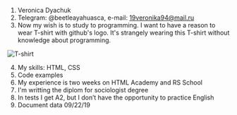 1. Veronica Dyachuk
2. Telegram: @beetleayahuasca, e-mail: 19veronika94@mail.ru
3. Now my wish is to study to programming. I want to have a reason to wear T-shirt with github's logo. It's strangely  wearing this T-shirt without knowledge about programming.  

![T-shirt](https://rsz.tzy.li/480/540/tzy/previews/images/001/407/858/343/normal/eko7ubt.jpg)

4. My skills: HTML, CSS
5. Code examples
6. My experience is two weeks on HTML Academy and RS School
7. I'm writting the diplom for sociologist degree
8. In tests I get A2, but I don’t have the opportunity to practice English
9. Document data 09/22/19